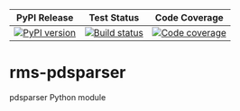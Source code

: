 | PyPI Release | Test Status | Code Coverage |
| ------------ | ----------- | ------------- |
| [![PyPI version](https://badge.fury.io/py/rms-pdsparser.svg)](https://badge.fury.io/py/rms-pdsparser) | [![Build status](https://img.shields.io/github/actions/workflow/status/SETI/rms-pdsparser/run-tests.yml?branch=master)](https://github.com/SETI/rms-pdsparser/actions) | [![Code coverage](https://img.shields.io/codecov/c/github/SETI/rms-pdsparser/main?logo=codecov)](https://codecov.io/gh/SETI/rms-pdsparser) |

# rms-pdsparser
pdsparser Python module
